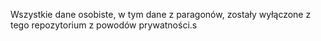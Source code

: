 Wszystkie dane osobiste, w tym dane z paragonów, zostały wyłączone z tego repozytorium z powodów prywatności.s